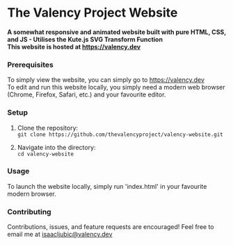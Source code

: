 # The Valency Project Website
**A somewhat responsive and animated website built with pure HTML, CSS, and JS - Utilises the Kute.js SVG Transform Function**<br>
**This website is hosted at https://valency.dev**

### Prerequisites
To simply view the website, you can simply go to https://valency.dev<br>
To edit and run this website locally, you simply need a modern web browser (Chrome, Firefox, Safari, etc.) and your favourite editor.

### Setup
1. Clone the repository:<br>
```git clone https://github.com/thevalencyproject/valency-website.git```

2. Navigate into the directory:<br>
```cd valency-website```

### Usage
To launch the website locally, simply run 'index.html' in your favourite modern browser.

### Contributing
Contributions, issues, and feature requests are encouraged! Feel free to email me at isaacljubic@valency.dev
